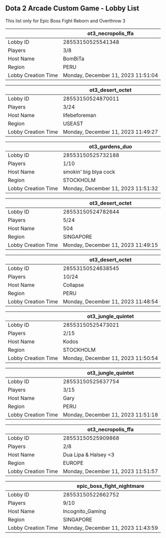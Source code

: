 ## Dota 2 Arcade Custom Game - Lobby List

This list only for Epic Boss Fight Reborn and Overthrow 3

|  | ot3_necropolis_ffa |
| ------ | ------ |
| Lobby ID | 28553150525541348 |
| Players | 3/8 |
| Host Name | BomBiTa |
| Region | PERU |
| Lobby Creation Time | Monday, December 11, 2023 11:51:04 |


|  | ot3_desert_octet |
| ------ | ------ |
| Lobby ID | 28553150524870011 |
| Players | 3/24 |
| Host Name | lifebeforeman |
| Region | USEAST |
| Lobby Creation Time | Monday, December 11, 2023 11:49:27 |


|  | ot3_gardens_duo |
| ------ | ------ |
| Lobby ID | 28553150525732188 |
| Players | 1/10 |
| Host Name | smokin' big blya cock |
| Region | STOCKHOLM |
| Lobby Creation Time | Monday, December 11, 2023 11:51:32 |


|  | ot3_desert_octet |
| ------ | ------ |
| Lobby ID | 28553150524782644 |
| Players | 5/24 |
| Host Name | 504 |
| Region | SINGAPORE |
| Lobby Creation Time | Monday, December 11, 2023 11:49:15 |


|  | ot3_desert_octet |
| ------ | ------ |
| Lobby ID | 28553150524638545 |
| Players | 10/24 |
| Host Name | Collapse |
| Region | PERU |
| Lobby Creation Time | Monday, December 11, 2023 11:48:54 |


|  | ot3_jungle_quintet |
| ------ | ------ |
| Lobby ID | 28553150525473021 |
| Players | 2/15 |
| Host Name | Kodos |
| Region | STOCKHOLM |
| Lobby Creation Time | Monday, December 11, 2023 11:50:54 |


|  | ot3_jungle_quintet |
| ------ | ------ |
| Lobby ID | 28553150525637754 |
| Players | 3/15 |
| Host Name | Gary |
| Region | PERU |
| Lobby Creation Time | Monday, December 11, 2023 11:51:18 |


|  | ot3_necropolis_ffa |
| ------ | ------ |
| Lobby ID | 28553150525909868 |
| Players | 2/8 |
| Host Name | Dua Lipa & Halsey <3 |
| Region | EUROPE |
| Lobby Creation Time | Monday, December 11, 2023 11:51:57 |


|  | epic_boss_fight_nightmare |
| ------ | ------ |
| Lobby ID | 28553150522662752 |
| Players | 9/10 |
| Host Name | Incognito_Gaming |
| Region | SINGAPORE |
| Lobby Creation Time | Monday, December 11, 2023 11:43:59 |


